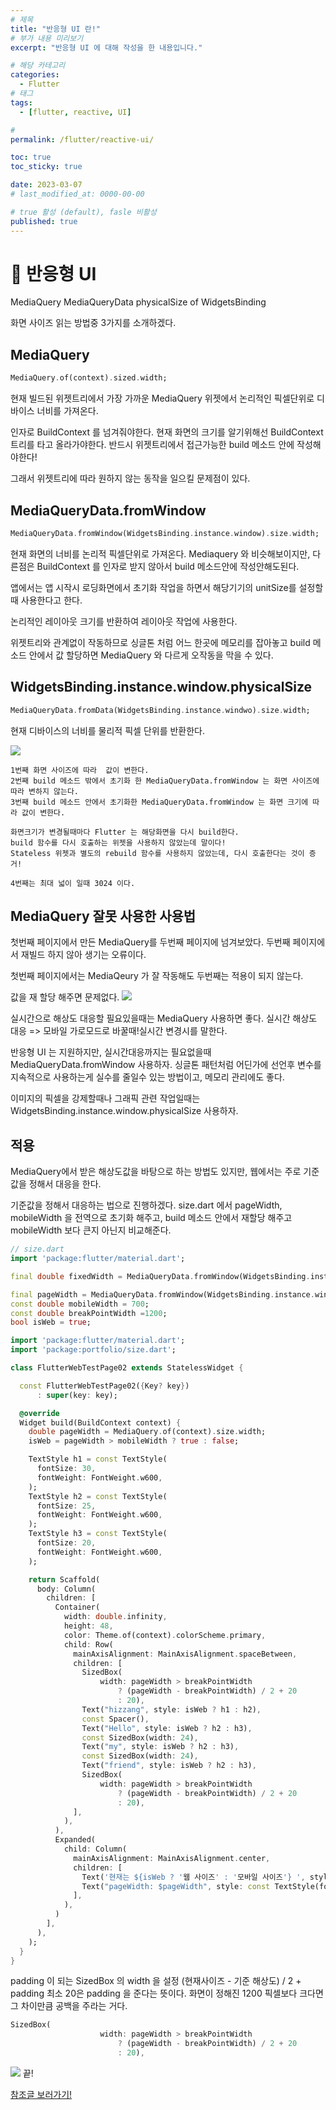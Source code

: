 ```yaml
---
# 제목
title: "반응형 UI 란!"
# 부가 내용 미리보기
excerpt: "반응형 UI 에 대해 작성을 한 내용입니다."

# 해당 카테고리
categories:
  - Flutter
# 태그 
tags:
  - [flutter, reactive, UI]

# 
permalink: /flutter/reactive-ui/

toc: true
toc_sticky: true

date: 2023-03-07
# last_modified_at: 0000-00-00

# true 활성 (default), fasle 비활성 
published: true
---
```


# 🦥 반응형 UI

MediaQuery
MediaQueryData
physicalSize of WidgetsBinding

화면 사이즈 읽는 방법중 3가지를 소개하겠다.

## MediaQuery 
``` dart
MediaQuery.of(context).sized.width;
```
현재 빌드된 위젯트리에서 가장 가까운 MediaQuery 위젯에서 논리적인 픽셀단위로 디바이스 너비를 가져온다.

인자로 BuildContext 를 넘겨줘야한다. 
현재 화면의 크기를 알기위해선 BuildContext 트리를 타고 올라가야한다. 
반드시 위젯트리에서 접근가능한 build 메소드 안에 작성해야한다!

그래서 위젯트리에 따라 원하지 않는 동작을 일으킬 문제점이 있다.

## MediaQueryData.fromWindow
``` dart
MediaQueryData.fromWindow(WidgetsBinding.instance.window).size.width;
```

현재 화면의 너비를 논리적 픽셀단위로 가져온다.
Mediaquery 와 비슷해보이지만, 다른점은 BuildContext 를 인자로 받지 않아서 build 메소드안에 작성안해도된다.

앱에서는 앱 시작시 로딩화면에서 초기화 작업을 하면서 해당기기의 unitSize를 설정할때 사용한다고 한다.

논리적인 레이아웃 크기를 반환하여 레이아웃 작업에 사용한다.

위젯트리와 관계없이 작동하므로 싱글톤 처럼 어느 한곳에 메모리를 잡아놓고 build 메소드 안에서 값 할당하면 MediaQuery 와 다르게 오작동을 막을 수 있다.

## WidgetsBinding.instance.window.physicalSize
``` dart
MediaQueryData.fromData(WidgetsBinding.instance.windwo).size.width;
```
현재 디바이스의 너비를 물리적 픽셀 단위를 반환한다.

![](https://velog.velcdn.com/images/sht-3756/post/094aaea7-ead1-4472-a235-be1e48144501/image.gif)

	1번째 화면 사이즈에 따라  값이 변한다.
    2번째 build 메소드 밖에서 초기화 한 MediaQueryData.fromWindow 는 화면 사이즈에 따라 변하지 않는다.
    3번째 build 메소드 안에서 초기화한 MediaQueryData.fromWindow 는 화면 크기에 따라 값이 변한다.
    
    화면크기가 변경될때마다 Flutter 는 해당화면을 다시 build한다.
    build 함수를 다시 호출하는 위젯을 사용하지 않았는데 말이다!
    Stateless 위젯과 별도의 rebuild 함수를 사용하지 않았는데, 다시 호출한다는 것이 증거!
    
    4번째는 최대 넓이 일때 3024 이다. 
    
## MediaQuery 잘못 사용한 사용법 
 첫번째 페이지에서 만든 MediaQuery를 두번째 페이지에 넘겨보았다.
 두번째 페이지에서 재빌드 하지 않아 생기는 오류이다.
 
 첫번째 페이지에서는 MediaQeury 가 잘 작동해도 두번째는 적용이 되지 않는다.

값을 재 할당 해주면 문제없다.
 ![](https://velog.velcdn.com/images/sht-3756/post/e14cbfdc-81aa-4328-8067-9534b1ed3faa/image.gif)
 
 
 실시간으로 해상도 대응할 필요있을때는 MediaQuery 사용하면 좋다.
 실시간 해상도 대응 => 모바일 가로모드로 바꿀때!실시간 변경시를 말한다.
 
 반응형 UI 는 지원하지만, 실시간대응까지는 필요없을때 MediaQueryData.fromWindow 사용하자. 싱글톤 패턴처럼 어딘가에 선언후 변수를 지속적으로 사용하는게 실수를 줄일수 있는 방법이고, 메모리 관리에도 좋다.
 
 이미지의 픽셀을 강제할때나 그래픽 관련 작업일때는 WidgetsBinding.instance.window.physicalSize 사용하자.


## 적용
MediaQuery에서 받은 해상도값을 바탕으로 하는 방법도 있지만, 웹에서는 주로 기준값을 정해서 대응을 한다.

기준값을 정해서 대응하는 법으로 진행하겠다.
size.dart 에서 pageWidth, mobileWidth 을 전역으로 초기화 해주고, build 메소드 안에서 재할당 해주고 mobileWidth 보다 큰지 아닌지 비교해준다.

``` dart
// size.dart
import 'package:flutter/material.dart';

final double fixedWidth = MediaQueryData.fromWindow(WidgetsBinding.instance.window).size.width;

final pageWidth = MediaQueryData.fromWindow(WidgetsBinding.instance.window).size.width;
const double mobileWidth = 700;
const double breakPointWidth =1200;
bool isWeb = true;
```


``` dart
import 'package:flutter/material.dart';
import 'package:portfolio/size.dart';

class FlutterWebTestPage02 extends StatelessWidget {

  const FlutterWebTestPage02({Key? key})
      : super(key: key);

  @override
  Widget build(BuildContext context) {
    double pageWidth = MediaQuery.of(context).size.width;
    isWeb = pageWidth > mobileWidth ? true : false;

    TextStyle h1 = const TextStyle(
      fontSize: 30,
      fontWeight: FontWeight.w600,
    );
    TextStyle h2 = const TextStyle(
      fontSize: 25,
      fontWeight: FontWeight.w600,
    );
    TextStyle h3 = const TextStyle(
      fontSize: 20,
      fontWeight: FontWeight.w600,
    );

    return Scaffold(
      body: Column(
        children: [
          Container(
            width: double.infinity,
            height: 48,
            color: Theme.of(context).colorScheme.primary,
            child: Row(
              mainAxisAlignment: MainAxisAlignment.spaceBetween,
              children: [
                SizedBox(
                    width: pageWidth > breakPointWidth
                        ? (pageWidth - breakPointWidth) / 2 + 20
                        : 20),
                Text("hizzang", style: isWeb ? h1 : h2),
                const Spacer(),
                Text("Hello", style: isWeb ? h2 : h3),
                const SizedBox(width: 24),
                Text("my", style: isWeb ? h2 : h3),
                const SizedBox(width: 24),
                Text("friend", style: isWeb ? h2 : h3),
                SizedBox(
                    width: pageWidth > breakPointWidth
                        ? (pageWidth - breakPointWidth) / 2 + 20
                        : 20),
              ],
            ),
          ),
          Expanded(
            child: Column(
              mainAxisAlignment: MainAxisAlignment.center,
              children: [
                Text('현재는 ${isWeb ? '웹 사이즈' : '모바일 사이즈'} ', style: const TextStyle(fontSize: 30),),
                Text("pageWidth: $pageWidth", style: const TextStyle(fontSize: 30),),
              ],
            ),
          )
        ],
      ),
    );
  }
}

```

padding 이 되는 SizedBox 의 width 을 설정
(현재사이즈 - 기준 해상도) / 2 + padding
최소 20은 padding 을 준다는 뜻이다. 
화면이 정해진 1200 픽셀보다 크다면 그 차이만큼 공백을 주라는 거다.

``` dart
SizedBox(
                    width: pageWidth > breakPointWidth
                        ? (pageWidth - breakPointWidth) / 2 + 20
                        : 20),
```
![](https://velog.velcdn.com/images/sht-3756/post/27ba3bf6-d114-4b84-a628-ca3a940d826f/image.gif)
끝!

[참조글 보러가기!](https://medium.com/doohyeon-kim/flutter-responsive-web-c2c123c0d5d1) 
